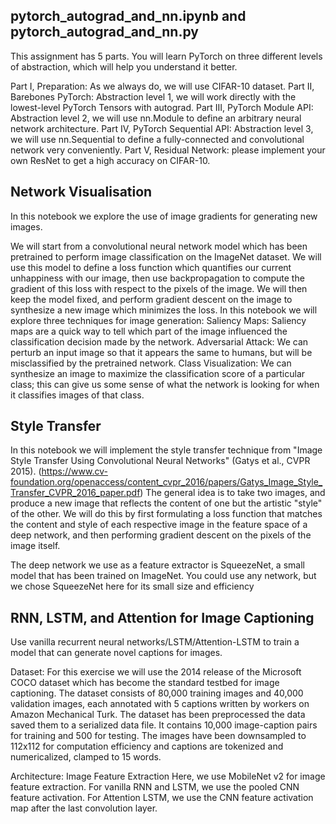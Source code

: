 ## pytorch_autograd_and_nn.ipynb and pytorch_autograd_and_nn.py

This assignment has 5 parts. You will learn PyTorch on three different levels of abstraction, which will help you understand it better.

Part I, Preparation: As we always do, we will use CIFAR-10 dataset.
Part II, Barebones PyTorch: Abstraction level 1, we will work directly with the lowest-level PyTorch Tensors with autograd.
Part III, PyTorch Module API: Abstraction level 2, we will use nn.Module to define an arbitrary neural network architecture.
Part IV, PyTorch Sequential API: Abstraction level 3, we will use nn.Sequential to define a fully-connected and convolutional network very conveniently.
Part V, Residual Network: please implement your own ResNet to get a high accuracy on CIFAR-10.


## Network Visualisation

In this notebook we explore the use of image gradients for generating new images.

We will start from a convolutional neural network model which has been pretrained to perform image classification on the ImageNet dataset. 
We will use this model to define a loss function which quantifies our current unhappiness with our image, then use backpropagation to compute 
the gradient of this loss with respect to the pixels of the image. We will then keep the model fixed, and perform gradient descent on the image 
to synthesize a new image which minimizes the loss.
In this notebook we will explore three techniques for image generation:
Saliency Maps: Saliency maps are a quick way to tell which part of the image influenced the classification decision made by the network.
Adversarial Attack: We can perturb an input image so that it appears the same to humans, but will be misclassified by the pretrained network.
Class Visualization: We can synthesize an image to maximize the classification score of a particular class; this can give us some sense of what 
the network is looking for when it classifies images of that class.


## Style Transfer

In this notebook we will implement the style transfer technique from "Image Style Transfer Using Convolutional Neural Networks" (Gatys et al., CVPR 2015).
(https://www.cv-foundation.org/openaccess/content_cvpr_2016/papers/Gatys_Image_Style_Transfer_CVPR_2016_paper.pdf)
The general idea is to take two images, and produce a new image that reflects the content of one but the artistic "style" of the other. 
We will do this by first formulating a loss function that matches the content and style of each respective image in the feature space of a deep network, 
and then performing gradient descent on the pixels of the image itself.

The deep network we use as a feature extractor is SqueezeNet, a small model that has been trained on ImageNet. 
You could use any network, but we chose SqueezeNet here for its small size and efficiency



## RNN, LSTM, and Attention for Image Captioning
Use vanilla recurrent neural networks/LSTM/Attention-LSTM to train a model that can generate novel captions for images.

Dataset:
For this exercise we will use the 2014 release of the Microsoft COCO dataset which has become the standard testbed for image captioning.
The dataset consists of 80,000 training images and 40,000 validation images, each annotated with 5 captions written by workers on Amazon Mechanical Turk.
The dataset has been preprocessed the data saved them to a serialized data file. It contains 10,000 image-caption pairs for training and 500 for testing. 
The images have been downsampled to 112x112 for computation efficiency and captions are tokenized and numericalized, clamped to 15 words.

Architecture:
Image Feature Extraction
Here, we use MobileNet v2 for image feature extraction.
For vanilla RNN and LSTM, we use the pooled CNN feature activation. For Attention LSTM, we use the CNN feature activation map after the last convolution layer.



